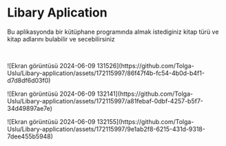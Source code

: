 <h1>Libary Aplication</h1>
<p>Bu aplikasyonda bir kütüphane programında almak istediginiz kitap türü ve kitap adlarını bulabilir ve secebilirsiniz</p> <br>
<p>
 ![Ekran görüntüsü 2024-06-09 131526](https://github.com/Tolga-Uslu/Libary-application/assets/172115997/86f47f4b-fc54-4b0d-b4f1-d7d8df6d03f0) 
</p> 
<p>
  ![Ekran görüntüsü 2024-06-09 132141](https://github.com/Tolga-Uslu/Libary-application/assets/172115997/a81febaf-0dbf-4257-b5f7-34d49897ae7e)
</p> 
<p>
  ![Ekran görüntüsü 2024-06-09 132155](https://github.com/Tolga-Uslu/Libary-application/assets/172115997/9e1ab2f8-6215-431d-9318-7dee455b5948)
</p>
